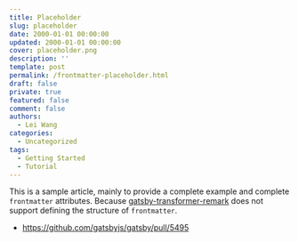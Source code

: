 ```yaml
---
title: Placeholder
slug: placeholder
date: 2000-01-01 00:00:00
updated: 2000-01-01 00:00:00
cover: placeholder.png
description: ''
template: post
permalink: /frontmatter-placeholder.html
draft: false
private: true
featured: false
comment: false
authors:
  - Lei Wang
categories:
  - Uncategorized
tags:
  - Getting Started
  - Tutorial
---
```


This is a sample article, mainly to provide a complete example and complete `frontmatter` attributes. Because [gatsby-transformer-remark](https://www.gatsbyjs.org/packages/gatsby-transformer-remark/) does not support defining the structure of `frontmatter`.

- https://github.com/gatsbyjs/gatsby/pull/5495
